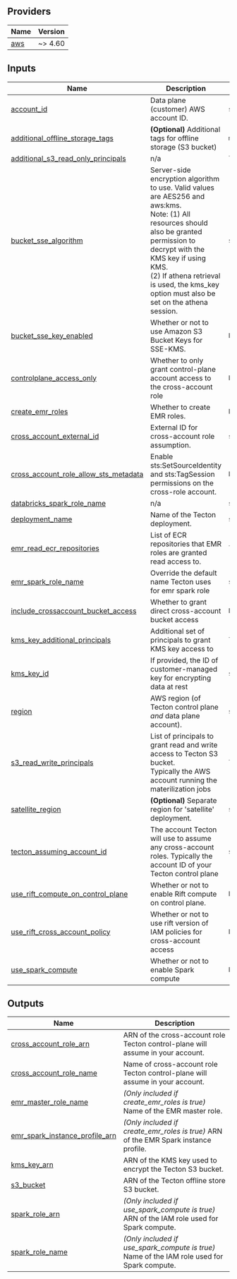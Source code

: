 <!-- BEGIN_TF_DOCS -->

## Providers

| Name | Version |
|------|---------|
| <a name="provider_aws"></a> [aws](#provider\_aws) | ~> 4.60 |
## Inputs

| Name | Description | Type | Default | Required |
|------|-------------|------|---------|:--------:|
| <a name="input_account_id"></a> [account\_id](#input\_account\_id) | Data plane (customer) AWS account ID. | `string` | n/a | yes |
| <a name="input_additional_offline_storage_tags"></a> [additional\_offline\_storage\_tags](#input\_additional\_offline\_storage\_tags) | **(Optional)** Additional tags for offline storage (S3 bucket) | `map(string)` | `{}` | no |
| <a name="input_additional_s3_read_only_principals"></a> [additional\_s3\_read\_only\_principals](#input\_additional\_s3\_read\_only\_principals) | n/a | `list(string)` | `[]` | no |
| <a name="input_bucket_sse_algorithm"></a> [bucket\_sse\_algorithm](#input\_bucket\_sse\_algorithm) | Server-side encryption algorithm to use. Valid values are AES256 and aws:kms.<br/> Note: (1) All resources should also be granted permission to decrypt with the KMS key if using KMS.<br/>       (2) If athena retrieval is used, the kms\_key option must also be set on the athena session. | `string` | `"AES256"` | no |
| <a name="input_bucket_sse_key_enabled"></a> [bucket\_sse\_key\_enabled](#input\_bucket\_sse\_key\_enabled) | Whether or not to use Amazon S3 Bucket Keys for SSE-KMS. | `bool` | `null` | no |
| <a name="input_controlplane_access_only"></a> [controlplane\_access\_only](#input\_controlplane\_access\_only) | Whether to only grant control-plane account access to the cross-account role | `bool` | `false` | no |
| <a name="input_create_emr_roles"></a> [create\_emr\_roles](#input\_create\_emr\_roles) | Whether to create EMR roles. | `bool` | `false` | no |
| <a name="input_cross_account_external_id"></a> [cross\_account\_external\_id](#input\_cross\_account\_external\_id) | External ID for cross-account role assumption. | `string` | n/a | yes |
| <a name="input_cross_account_role_allow_sts_metadata"></a> [cross\_account\_role\_allow\_sts\_metadata](#input\_cross\_account\_role\_allow\_sts\_metadata) | Enable sts:SetSourceIdentity and sts:TagSession permissions on the cross-role account. | `bool` | `false` | no |
| <a name="input_databricks_spark_role_name"></a> [databricks\_spark\_role\_name](#input\_databricks\_spark\_role\_name) | n/a | `string` | `null` | no |
| <a name="input_deployment_name"></a> [deployment\_name](#input\_deployment\_name) | Name of the Tecton deployment. | `string` | n/a | yes |
| <a name="input_emr_read_ecr_repositories"></a> [emr\_read\_ecr\_repositories](#input\_emr\_read\_ecr\_repositories) | List of ECR repositories that EMR roles are granted read access to. | `list(string)` | `[]` | no |
| <a name="input_emr_spark_role_name"></a> [emr\_spark\_role\_name](#input\_emr\_spark\_role\_name) | Override the default name Tecton uses for emr spark role | `string` | `null` | no |
| <a name="input_include_crossaccount_bucket_access"></a> [include\_crossaccount\_bucket\_access](#input\_include\_crossaccount\_bucket\_access) | Whether to grant direct cross-account bucket access | `bool` | `true` | no |
| <a name="input_kms_key_additional_principals"></a> [kms\_key\_additional\_principals](#input\_kms\_key\_additional\_principals) | Additional set of principals to grant KMS key access to | `list(string)` | `[]` | no |
| <a name="input_kms_key_id"></a> [kms\_key\_id](#input\_kms\_key\_id) | If provided, the ID of customer-managed key for encrypting data at rest | `string` | `null` | no |
| <a name="input_region"></a> [region](#input\_region) | AWS region (of Tecton control plane _and_ data plane account). | `string` | n/a | yes |
| <a name="input_s3_read_write_principals"></a> [s3\_read\_write\_principals](#input\_s3\_read\_write\_principals) | List of principals to grant read and write access to Tecton S3 bucket.<br/>Typically the AWS account running the materilization jobs | `list(string)` | n/a | yes |
| <a name="input_satellite_region"></a> [satellite\_region](#input\_satellite\_region) | **(Optional)** Separate region for 'satellite' deployment. | `string` | `null` | no |
| <a name="input_tecton_assuming_account_id"></a> [tecton\_assuming\_account\_id](#input\_tecton\_assuming\_account\_id) | The account Tecton will use to assume any cross-account roles. Typically the account ID of your Tecton control plane | `string` | `"153453085158"` | no |
| <a name="input_use_rift_compute_on_control_plane"></a> [use\_rift\_compute\_on\_control\_plane](#input\_use\_rift\_compute\_on\_control\_plane) | Whether or not to enable Rift compute on control plane. | `bool` | `false` | no |
| <a name="input_use_rift_cross_account_policy"></a> [use\_rift\_cross\_account\_policy](#input\_use\_rift\_cross\_account\_policy) | Whether or not to use rift version of IAM policies for cross-account access | `bool` | `null` | no |
| <a name="input_use_spark_compute"></a> [use\_spark\_compute](#input\_use\_spark\_compute) | Whether or not to enable Spark compute | `bool` | `true` | no |  
## Outputs

| Name | Description |
|------|-------------|
| <a name="output_cross_account_role_arn"></a> [cross\_account\_role\_arn](#output\_cross\_account\_role\_arn) | ARN of the cross-account role Tecton control-plane will assume in your account. |
| <a name="output_cross_account_role_name"></a> [cross\_account\_role\_name](#output\_cross\_account\_role\_name) | Name of cross-account role Tecton control-plane will assume in your account. |
| <a name="output_emr_master_role_name"></a> [emr\_master\_role\_name](#output\_emr\_master\_role\_name) | *(Only included if create\_emr\_roles is true)* Name of the EMR master role. |
| <a name="output_emr_spark_instance_profile_arn"></a> [emr\_spark\_instance\_profile\_arn](#output\_emr\_spark\_instance\_profile\_arn) | *(Only included if create\_emr\_roles is true)* ARN of the EMR Spark instance profile. |
| <a name="output_kms_key_arn"></a> [kms\_key\_arn](#output\_kms\_key\_arn) | ARN of the KMS key used to encrypt the Tecton S3 bucket. |
| <a name="output_s3_bucket"></a> [s3\_bucket](#output\_s3\_bucket) | ARN of the Tecton offline store S3 bucket. |
| <a name="output_spark_role_arn"></a> [spark\_role\_arn](#output\_spark\_role\_arn) | *(Only included if use\_spark\_compute is true)* ARN of the IAM role used for Spark compute. |
| <a name="output_spark_role_name"></a> [spark\_role\_name](#output\_spark\_role\_name) | *(Only included if use\_spark\_compute is true)* Name of the IAM role used for Spark compute. |
<!-- END_TF_DOCS -->